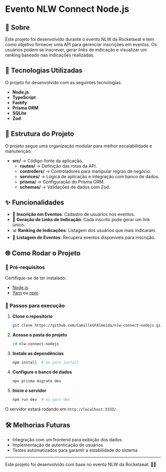 # Evento NLW Connect Node.js

## 📍 Sobre

Este projeto foi desenvolvido durante o evento NLW da Rocketseat e tem como objetivo fornecer uma API para gerenciar inscrições em eventos. Os usuários podem se inscrever, gerar links de indicação e visualizar um ranking baseado nas indicações realizadas.

## 🚀 Tecnologias Utilizadas

O projeto foi desenvolvido com as seguintes tecnologias:

- **Node.js**
- **TypeScript**
- **Fastify**
- **Prisma ORM**
- **SQLite**
- **Zod**

## 📂 Estrutura do Projeto

O projeto segue uma organização modular para melhor escalabilidade e manutenção:

- **src/** → Código-fonte da aplicação.
  - **routes/** → Definição das rotas da API.
  - **controllers/** → Controladores para manipular regras de negócio.
  - **services/** → Lógica de aplicação e integração com banco de dados.
  - **prisma/** → Configuração do Prisma ORM.
  - **schemas/** → Validações de dados com Zod.

## ✨ Funcionalidades

- 📌 **Inscrição em Eventos**: Cadastro de usuários nos eventos.
- 🔗 **Geração de Links de Indicação**: Cada inscrito pode gerar um link único.
- 📊 **Ranking de Indicações**: Listagem dos usuários que mais indicaram.
- 📅 **Listagem de Eventos**: Recupera eventos disponíveis para inscrição.

## 🌐 Como Rodar o Projeto

### 🔹 Pré-requisitos
Certifique-se de ter instalado:
- [Node.js](https://nodejs.org/)
- [Yarn](https://yarnpkg.com/) ou [npm](https://www.npmjs.com/)

### 🔹 Passos para execução

1. **Clone o repositório**

    ```bash
    git clone https://github.com/CamilleGFAlmeida/nlw-connect-nodejs.git
    ```

2. **Acesse a pasta do projeto**

    ```bash
    cd nlw-connect-nodejs
    ```

3. **Instale as dependências**

    ```bash
    npm install  # ou yarn install
    ```

4. **Configure o banco de dados**

    ```bash
    npx prisma migrate dev
    ```

5. **Inicie o servidor**

    ```bash
    npm run dev  # ou yarn dev
    ```

O servidor estará rodando em `http://localhost:3333/`.

## 🛠 Melhorias Futuras
- Integração com um frontend para exibição dos dados
- Implementação de autenticação de usuários
- Testes automatizados para garantir a estabilidade do sistema

---

Este projeto foi desenvolvido com base no evento NLW da Rocketseat. 💜🚀


